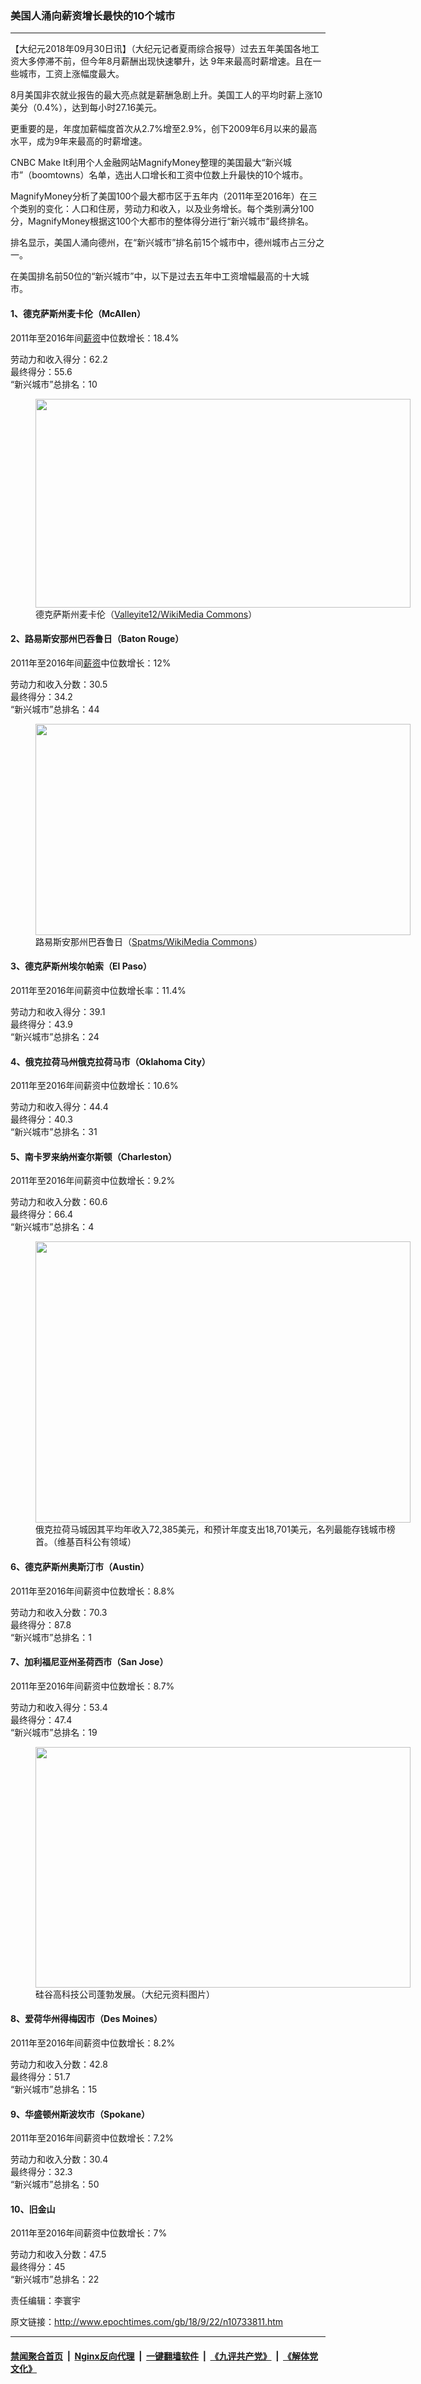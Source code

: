 ### 美国人涌向薪资增长最快的10个城市
------------------------

<p>【大纪元2018年09月30日讯】（大纪元记者夏雨综合报导）过去五年美国各地工资大多停滞不前，但今年8月薪酬出现快速攀升，达 9年来最高时薪增速。且在一些城市，工资上涨幅度最大。</p>
<p>8月美国非农就业报告的最大亮点就是薪酬急剧上升。美国工人的平均时薪上涨10美分（0.4%），达到每小时27.16美元。</p>
<p>更重要的是，年度加薪幅度首次从2.7%增至2.9%，创下2009年6月以来的最高水平，成为9年来最高的时薪增速。</p>
<p>CNBC Make It利用个人金融网站MagnifyMoney整理的美国最大“新兴城市”（boomtowns）名单，选出人口增长和工资中位数上升最快的10个城市。</p>
<p>MagnifyMoney分析了美国100个最大都市区于五年内（2011年至2016年）在三个类别的变化：人口和住房，劳动力和收入，以及业务增长。每个类别满分100分，MagnifyMoney根据这100个大都市的整体得分进行“新兴城市”最终排名。</p>
<p>排名显示，美国人涌向德州，在“新兴城市”排名前15个城市中，德州城市占三分之一。</p>
<p>在美国排名前50位的“新兴城市”中，以下是过去五年中工资增幅最高的十大城市。</p>
<h4>1、德克萨斯州麦卡伦（McAllen）</h4>
<p>2011年至2016年间<a href="http://www.epochtimes.com/gb/tag/%E8%96%AA%E8%B5%84.html">薪资</a>中位数增长：18.4%</p>
<p>劳动力和收入得分：62.2<br />
最终得分：55.6<br />
“新兴城市”总排名：10</p>
<figure id="attachment_10733824" style="width: 600px" class="wp-caption aligncenter"><a href="http://i.epochtimes.com/assets/uploads/2018/09/Mcallen_2016-08-29-20-44-18-1-copy.jpg"><img class="size-large wp-image-10733824" src="http://i.epochtimes.com/assets/uploads/2018/09/Mcallen_2016-08-29-20-44-18-1-copy-600x334.jpg" alt="" width="600" height="334" /></a><figcaption class="wp-caption-text">德克萨斯州麦卡伦（<a href="https://en.wikipedia.org/wiki/McAllen,_Texas#/media/File:Mcallen_2016-08-29-20-44-18-1.png">Valleyite12/WikiMedia Commons</a>）</figcaption></figure>
<h4>2、路易斯安那州巴吞鲁日（Baton Rouge）</h4>
<p>2011年至2016年间<a href="http://www.epochtimes.com/gb/tag/%E8%96%AA%E8%B5%84.html">薪资</a>中位数增长：12%</p>
<p>劳动力和收入分数：30.5<br />
最终得分：34.2<br />
“新兴城市”总排名：44</p>
<figure id="attachment_10733866" style="width: 600px" class="wp-caption aligncenter"><a href="http://i.epochtimes.com/assets/uploads/2018/09/1024px-Downtown_Baton_Rouge_from_Louisiana_State_Capitol.jpg"><img class="size-large wp-image-10733866" src="http://i.epochtimes.com/assets/uploads/2018/09/1024px-Downtown_Baton_Rouge_from_Louisiana_State_Capitol-600x338.jpg" alt="" width="600" height="338" /></a><figcaption class="wp-caption-text">路易斯安那州巴吞鲁日（<a href="https://commons.wikimedia.org/wiki/File:Downtown_Baton_Rouge_from_Louisiana_State_Capitol.jpg">Spatms/WikiMedia Commons</a>）</figcaption></figure>
<h4>3、德克萨斯州埃尔帕索（El Paso）</h4>
<p>2011年至2016年间薪资中位数增长率：11.4%</p>
<p>劳动力和收入得分：39.1<br />
最终得分：43.9<br />
“新兴城市”总排名：24</p>
<h4>4、俄克拉荷马州俄克拉荷马市（Oklahoma City）</h4>
<p>2011年至2016年间薪资中位数增长：10.6%</p>
<p>劳动力和收入得分：44.4<br />
最终得分：40.3<br />
“新兴城市”总排名：31</p>
<h4>5、南卡罗来纳州查尔斯顿（Charleston）</h4>
<p>2011年至2016年间薪资中位数增长：9.2%</p>
<p>劳动力和收入分数：60.6<br />
最终得分：66.4<br />
“新兴城市”总排名：4</p>
<figure id="attachment_10188507" style="width: 600px" class="wp-caption aligncenter"><a href="http://i.epochtimes.com/assets/uploads/2018/03/Bricktown_Canal_Water_Taxis_in_Oklahoma_City.jpg"><img class="size-large wp-image-10188507" src="http://i.epochtimes.com/assets/uploads/2018/03/Bricktown_Canal_Water_Taxis_in_Oklahoma_City-600x450.jpg" alt="" width="600" height="450" /></a><figcaption class="wp-caption-text">俄克拉荷马城因其平均年收入72,385美元，和预计年度支出18,701美元，名列最能存钱城市榜首。（维基百科公有领域）</figcaption></figure>
<h4>6、德克萨斯州奥斯汀市（Austin）</h4>
<p>2011年至2016年间薪资中位数增长：8.8%</p>
<p>劳动力和收入分数：70.3<br />
最终得分：87.8<br />
“新兴城市”总排名：1</p>
<h4>7、加利福尼亚州圣荷西市（San Jose）</h4>
<p>2011年至2016年间薪资中位数增长：8.7%</p>
<p>劳动力和收入得分：53.4<br />
最终得分：47.4<br />
“新兴城市”总排名：19</p>
<figure id="attachment_7566699" style="width: 600px" class="wp-caption aligncenter"><a href="http://i.epochtimes.com/assets/uploads/2016/04/Tu1_South_San_Jose.jpg"><img class="size-large wp-image-7566699" src="http://i.epochtimes.com/assets/uploads/2016/04/Tu1_South_San_Jose-600x385.jpg" alt="" width="600" height="385" /></a><figcaption class="wp-caption-text">硅谷高科技公司蓬勃发展。（大纪元资料图片）</figcaption></figure>
<h4>8、爱荷华州得梅因市（Des Moines）</h4>
<p>2011年至2016年间薪资中位数增长：8.2%</p>
<p>劳动力和收入分数：42.8<br />
最终得分：51.7<br />
“新兴城市”总排名：15</p>
<h4>9、华盛顿州斯波坎市（Spokane）</h4>
<p>2011年至2016年间薪资中位数增长：7.2%</p>
<p>劳动力和收入分数：30.4<br />
最终得分：32.3<br />
“新兴城市”总排名：50</p>
<h4>10、旧金山</h4>
<p>2011年至2016年间薪资中位数增长：7%</p>
<p>劳动力和收入分数：47.5<br />
最终得分：45<br />
“新兴城市”总排名：22</p>
<p>责任编辑：李寰宇</p>

原文链接：http://www.epochtimes.com/gb/18/9/22/n10733811.htm


------------------------
#### [禁闻聚合首页](https://github.com/gfw-breaker/banned-news/blob/master/README.md) &nbsp;|&nbsp; [Nginx反向代理](https://github.com/gfw-breaker/open-proxy/blob/master/README.md) &nbsp;|&nbsp; [一键翻墙软件](https://github.com/gfw-breaker/nogfw/blob/master/README.md) &nbsp;|&nbsp; [《九评共产党》](https://github.com/gfw-breaker/9ping.md/blob/master/README.md#九评之一评共产党是什么) &nbsp;|&nbsp; [《解体党文化》](https://github.com/gfw-breaker/jtdwh.md/blob/master/README.md#绪论)